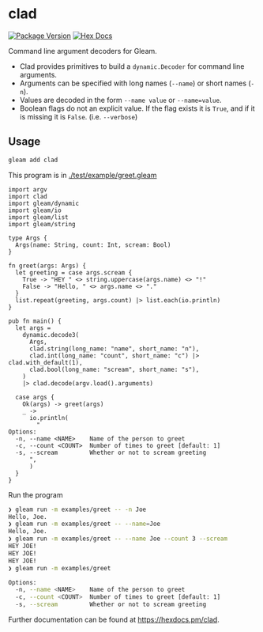 # clad


[![Package Version](https://img.shields.io/hexpm/v/clad)](https://hex.pm/packages/clad)
[![Hex Docs](https://img.shields.io/badge/hex-docs-ffaff3)](https://hexdocs.pm/clad/)


Command line argument decoders for Gleam.

- Clad provides primitives to build a `dynamic.Decoder` for command line arguments.
- Arguments can be specified with long names (`--name`) or short names (`-n`).
- Values are decoded in the form `--name value` or `--name=value`.
- Boolean flags do not an explicit value. If the flag exists it is `True`, and if it is missing it is `False`. (i.e. `--verbose`)


## Usage

```sh
gleam add clad
```

This program is in [./test/example/greet.gleam](./test/example/greet.gleam)

```gleam
import argv
import clad
import gleam/dynamic
import gleam/io
import gleam/list
import gleam/string

type Args {
  Args(name: String, count: Int, scream: Bool)
}

fn greet(args: Args) {
  let greeting = case args.scream {
    True -> "HEY " <> string.uppercase(args.name) <> "!"
    False -> "Hello, " <> args.name <> "."
  }
  list.repeat(greeting, args.count) |> list.each(io.println)
}

pub fn main() {
  let args =
    dynamic.decode3(
      Args,
      clad.string(long_name: "name", short_name: "n"),
      clad.int(long_name: "count", short_name: "c") |> clad.with_default(1),
      clad.bool(long_name: "scream", short_name: "s"),
    )
    |> clad.decode(argv.load().arguments)

  case args {
    Ok(args) -> greet(args)
    _ ->
      io.println(
        "
Options:
  -n, --name <NAME>    Name of the person to greet
  -c, --count <COUNT>  Number of times to greet [default: 1]
  -s, --scream         Whether or not to scream greeting
      ",
      )
  }
}
```

Run the program

```sh
❯ gleam run -m examples/greet -- -n Joe
Hello, Joe.
❯ gleam run -m examples/greet -- --name=Joe
Hello, Joe.
❯ gleam run -m examples/greet -- --name Joe --count 3 --scream
HEY JOE!
HEY JOE!
HEY JOE!
❯ gleam run -m examples/greet

Options:
  -n, --name <NAME>    Name of the person to greet
  -c, --count <COUNT>  Number of times to greet [default: 1]
  -s, --scream         Whether or not to scream greeting
```

Further documentation can be found at <https://hexdocs.pm/clad>.
